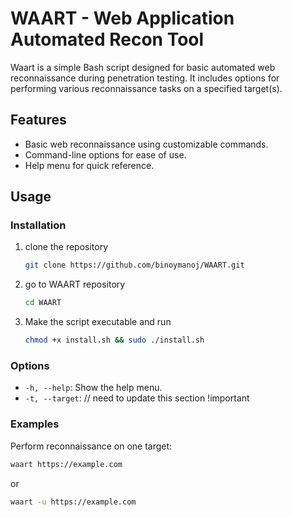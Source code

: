 # WAART - Web Application Automated Recon Tool

Waart is a simple Bash script designed for basic automated web reconnaissance during penetration testing. It includes options for performing various reconnaissance tasks on a specified target(s).

## Features
- Basic web reconnaissance using customizable commands.
- Command-line options for ease of use.
- Help menu for quick reference.

## Usage

### Installation
1. clone the repository
   ```bash
   git clone https://github.com/binoymanoj/WAART.git
   ```
2. go to WAART repository
   ```bash
   cd WAART
   ```
3. Make the script executable and run
   ```bash
   chmod +x install.sh && sudo ./install.sh
   ```

### Options
- `-h, --help`: Show the help menu.
- `-t, --target`: // need to update this section !important

### Examples
Perform reconnaissance on one target:
   ```bash
   waart https://example.com
   ```
   or
   ```bash
   waart -u https://example.com
   ```
<!-- 2. Perform reconnaissance on multiple target:
   ```bash
   waart -t domains.txt
   ``` -->